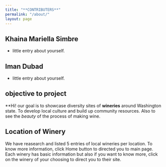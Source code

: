 ```yaml
---
title: "**CONTRIBUTERS**"
permalink: "/about/"
layout: page
---
```


## Khaina Mariella Simbre
- little entry about yourself.






## Iman Dubad
- little entry about yourself.


## objective to project

**Hi! our goal is to showcase diversity sites of **wineries** around Washington state. To develop local culture and build up community resources. Also to see the *beauty* of the process of making wine.


## Location of Winery

We have reasearch and listed 5 entries of local wineries per location. To know more information, click Home button to directed you to main page. Each winery has basic information but also if you want to know more, click on the winery of your choosing to direct you to their site. 

